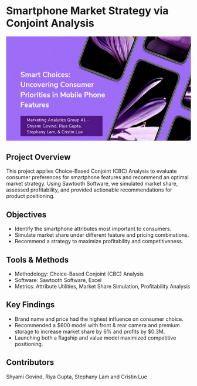 # Smartphone Market Strategy via Conjoint Analysis

![Project Presentation](ConjointAnalysisMarketingGroupProject.gif)  
## Project Overview
This project applies Choice-Based Conjoint (CBC) Analysis to evaluate consumer preferences for smartphone features and recommend an optimal market strategy. Using Sawtooth Software, we simulated market share, assessed profitability, and provided actionable recommendations for product positioning.

## Objectives
- Identify the smartphone attributes most important to consumers.
- Simulate market share under different feature and pricing combinations.
- Recommend a strategy to maximize profitability and competitiveness.

## Tools & Methods
- Methodology: Choice-Based Conjoint (CBC) Analysis
- Software: Sawtooth Software, Excel
- Metrics: Attribute Utilities, Market Share Simulation, Profitability Analysis

## Key Findings
- Brand name and price had the highest influence on consumer choice.
- Recommended a $600 model with front & rear camera and premium storage to increase market share by 6% and profits by $0.3M.
- Launching both a flagship and value model maximized competitive positioning.

## Contributors
Shyami Govind, Riya Gupta, Stephany Lam and Cristin Lue

